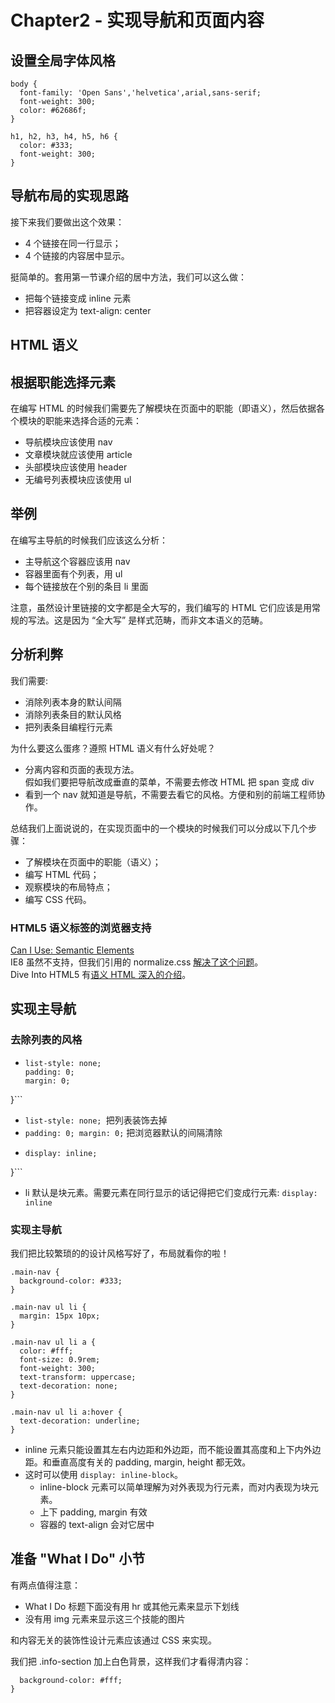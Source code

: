 # Chapter2 - 实现导航和页面内容

## 设置全局字体风格
```
body {
  font-family: 'Open Sans','helvetica',arial,sans-serif;
  font-weight: 300;
  color: #62686f;
}

h1, h2, h3, h4, h5, h6 {
  color: #333;
  font-weight: 300;
}
```

## 导航布局的实现思路
接下来我们要做出这个效果：
- 4 个链接在同一行显示；
- 4 个链接的内容居中显示。

挺简单的。套用第一节课介绍的居中方法，我们可以这么做：
- 把每个链接变成 inline 元素
- 把容器设定为 text-align: center

## HTML 语义
## 根据职能选择元素
在编写 HTML 的时候我们需要先了解模块在页面中的职能（即语义），然后依据各个模块的职能来选择合适的元素：

- 导航模块应该使用 nav
- 文章模块就应该使用 article
- 头部模块应该使用 header
- 无编号列表模块应该使用 ul

## 举例
在编写主导航的时候我们应该这么分析：

- 主导航这个容器应该用 nav
- 容器里面有个列表，用 ul
- 每个链接放在个别的条目 li 里面

注意，虽然设计里链接的文字都是全大写的，我们编写的 HTML 它们应该是用常规的写法。这是因为 “全大写” 是样式范畴，而非文本语义的范畴。

## 分析利弊
我们需要:

- 消除列表本身的默认间隔
- 消除列表条目的默认风格
- 把列表条目编程行元素

为什么要这么蛋疼？遵照 HTML 语义有什么好处呢？

- 分离内容和页面的表现方法。   
假如我们要把导航改成垂直的菜单，不需要去修改 HTML 把 span 变成 div
- 看到一个 nav 就知道是导航，不需要去看它的风格。方便和别的前端工程师协作。

总结我们上面说说的，在实现页面中的一个模块的时候我们可以分成以下几个步骤：

- 了解模块在页面中的职能（语义）；
- 编写 HTML 代码；
- 观察模块的布局特点；
- 编写 CSS 代码。

### HTML5 语义标签的浏览器支持
[Can I Use: Semantic Elements](http://caniuse.com/#search=semantic)  
IE8 虽然不支持，但我们引用的 normalize.css [解决了这个问题](https://github.com/necolas/normalize.css/blob/2bdda84272650aedfb45d8abe11a6d177933a803/normalize.css#L33-L60)。  
Dive Into HTML5 有[语义 HTML 深入的介绍](http://diveintohtml5.info/semantics.html)。

## 实现主导航
### 去除列表的风格
- ```ul.nostyle {
  list-style: none;
  padding: 0;
  margin: 0;
}```
  - ```list-style: none; ```把列表装饰去掉
  - ```padding: 0; margin: 0;``` 把浏览器默认的间隔清除
- ```ul.inline-items li {
  display: inline;
}```
  - li 默认是块元素。需要元素在同行显示的话记得把它们变成行元素: ```display: inline```

### 实现主导航
我们把比较繁琐的的设计风格写好了，布局就看你的啦！

```
.main-nav {
  background-color: #333;
}

.main-nav ul li {
  margin: 15px 10px;
}

.main-nav ul li a {
  color: #fff;
  font-size: 0.9rem;
  font-weight: 300;
  text-transform: uppercase;
  text-decoration: none;
}

.main-nav ul li a:hover {
  text-decoration: underline;
}
```
- inline 元素只能设置其左右内边距和外边距，而不能设置其高度和上下内外边距。和垂直高度有关的 padding, margin, height 都无效。
- 这时可以使用 ```display: inline-block```。
  - inline-block 元素可以简单理解为对外表现为行元素，而对内表现为块元素。
  - 上下 padding, margin 有效
  - 容器的 text-align 会对它居中

## 准备 "What I Do" 小节

有两点值得注意：

- What I Do 标题下面没有用 hr 或其他元素来显示下划线
- 没有用 img 元素来显示这三个技能的图片

和内容无关的装饰性设计元素应该通过 CSS 来实现。

我们把 .info-section 加上白色背景，这样我们才看得清内容：

```.info-section {
  background-color: #fff;
}
```